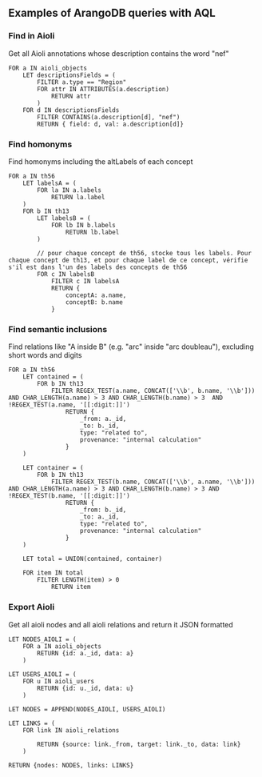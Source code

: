 ## Examples of ArangoDB queries with AQL


### Find in Aioli

Get all Aioli annotations whose description contains the word "nef"

```
FOR a IN aioli_objects
    LET descriptionsFields = (
        FILTER a.type == "Region"
        FOR attr IN ATTRIBUTES(a.description)
            RETURN attr
        )
    FOR d IN descriptionsFields
        FILTER CONTAINS(a.description[d], "nef")
        RETURN { field: d, val: a.description[d]}
```

### Find homonyms

Find homonyms including the altLabels of each concept

```
FOR a IN th56
    LET labelsA = (
        FOR la IN a.labels
            RETURN la.label
    )
    FOR b IN th13
        LET labelsB = (
            FOR lb IN b.labels
                RETURN lb.label
        )

        // pour chaque concept de th56, stocke tous les labels. Pour chaque concept de th13, et pour chaque label de ce concept, vérifie s'il est dans l'un des labels des concepts de th56
        FOR c IN labelsB
            FILTER c IN labelsA
            RETURN {
                conceptA: a.name,
                conceptB: b.name
            }
```

### Find semantic inclusions

Find relations like "A inside B" (e.g. "arc" inside "arc doubleau"), excluding short words and digits

```
FOR a IN th56
    LET contained = (
        FOR b IN th13
            FILTER REGEX_TEST(a.name, CONCAT(['\\b', b.name, '\\b'])) AND CHAR_LENGTH(a.name) > 3 AND CHAR_LENGTH(b.name) > 3  AND !REGEX_TEST(a.name, '[[:digit:]]')
                RETURN {
                    _from: a._id,
                    _to: b._id,
                    type: "related to",
                    provenance: "internal calculation"
                }
    )

    LET container = (
        FOR b IN th13
            FILTER REGEX_TEST(b.name, CONCAT(['\\b', a.name, '\\b'])) AND CHAR_LENGTH(a.name) > 3 AND CHAR_LENGTH(b.name) > 3 AND !REGEX_TEST(b.name, '[[:digit:]]')
                RETURN {
                    _from: b._id,
                    _to: a._id,
                    type: "related to",
                    provenance: "internal calculation"
                }
    )

    LET total = UNION(contained, container)

    FOR item IN total
        FILTER LENGTH(item) > 0
            RETURN item
```

### Export Aioli

Get all aioli nodes and all aioli relations and return it JSON formatted

```
LET NODES_AIOLI = (
    FOR a IN aioli_objects
        RETURN {id: a._id, data: a}
    )

LET USERS_AIOLI = (
    FOR u IN aioli_users
        RETURN {id: u._id, data: u}
    )

LET NODES = APPEND(NODES_AIOLI, USERS_AIOLI)

LET LINKS = (
    FOR link IN aioli_relations

        RETURN {source: link._from, target: link._to, data: link}
    )

RETURN {nodes: NODES, links: LINKS}
```
